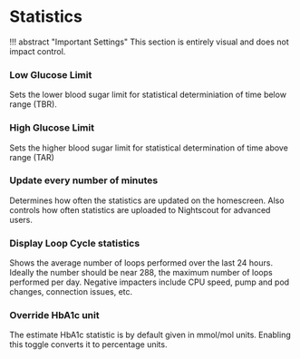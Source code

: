 # Statistics
!!! abstract "Important Settings"
    This section is entirely visual and does not impact control.

### Low Glucose Limit
Sets the lower blood sugar limit for statistical determiniation of time below range (TBR).

### High Glucose Limit
Sets the higher blood sugar limit for statistical determination of time above range (TAR)

### Update every number of minutes
Determines how often the statistics are updated on the homescreen. Also controls how often statistics are uploaded to Nightscout for advanced users.

### Display Loop Cycle statistics
Shows the average number of loops performed over the last 24 hours. Ideally the number should be near 288, the maximum number of loops performed per day. Negative impacters include CPU speed, pump and pod changes, connection issues, etc.

### Override HbA1c unit
The estimate HbA1c statistic is by default given in mmol/mol units. Enabling this toggle converts it to percentage units.
